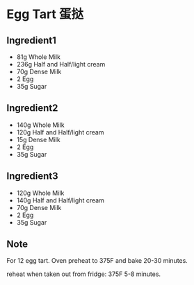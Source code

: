 # Egg Tart 蛋挞
## Ingredient1
- 81g Whole Milk
- 236g Half and Half/light cream
- 70g Dense Milk
- 2 Egg
- 35g Sugar

## Ingredient2
- 140g Whole Milk
- 120g Half and Half/light cream
- 15g Dense Milk
- 2 Egg
- 35g Sugar

## Ingredient3
- 120g Whole Milk
- 140g Half and Half/light cream
- 70g Dense Milk
- 2 Egg
- 35g Sugar
  
## Note
For 12 egg tart.
Oven preheat to 375F and bake 20-30 minutes.

reheat when taken out from fridge: 375F 5-8 minutes.